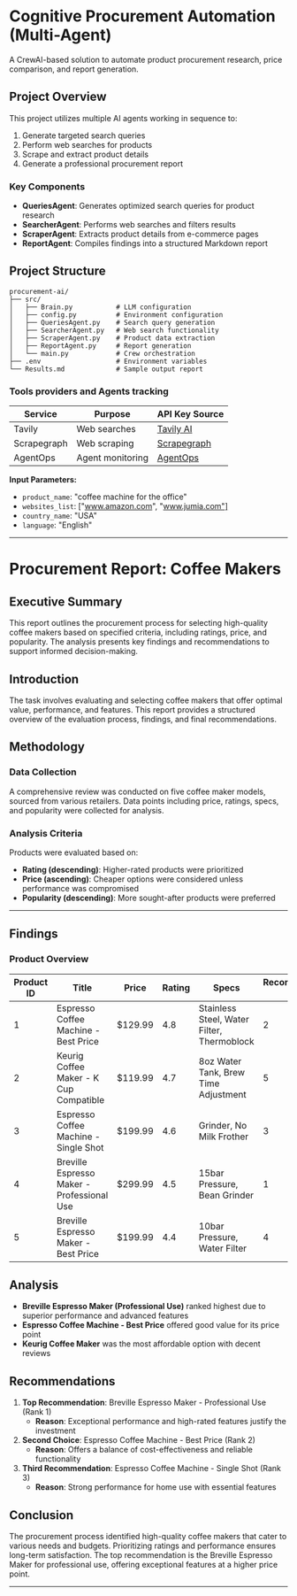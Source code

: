 # Cognitive Procurement Automation (Multi-Agent)

A CrewAI-based solution to automate product procurement research, price comparison, and report generation.

## Project Overview

This project utilizes multiple AI agents working in sequence to:

1. Generate targeted search queries
2. Perform web searches for products
3. Scrape and extract product details
4. Generate a professional procurement report

### Key Components

- **QueriesAgent**: Generates optimized search queries for product research
- **SearcherAgent**: Performs web searches and filters results
- **ScraperAgent**: Extracts product details from e-commerce pages
- **ReportAgent**: Compiles findings into a structured Markdown report

## Project Structure

```code
procurement-ai/
├── src/
│   ├── Brain.py           # LLM configuration
│   ├── config.py          # Environment configuration
│   ├── QueriesAgent.py    # Search query generation
│   ├── SearcherAgent.py   # Web search functionality
│   ├── ScraperAgent.py    # Product data extraction
│   ├── ReportAgent.py     # Report generation
│   └── main.py            # Crew orchestration
├── .env                   # Environment variables
└── Results.md             # Sample output report
```
### Tools providers and Agents tracking

| Service     | Purpose          | API Key Source                            |
| ----------- | ---------------- | ----------------------------------------- |
| Tavily      | Web searches     | [Tavily AI](https://tavily.com/)          |
| Scrapegraph | Web scraping     | [Scrapegraph](https://scrapegraphai.com/) |
| AgentOps    | Agent monitoring | [AgentOps](https://agentops.ai/)          |

**Input Parameters:**

- `product_name`: "coffee machine for the office"
- `websites_list`: ["www.amazon.com", "www.jumia.com"]
- `country_name`: "USA"
- `language`: "English"

---

# Procurement Report: Coffee Makers

## Executive Summary

This report outlines the procurement process for selecting high-quality coffee makers based on specified criteria, including ratings, price, and popularity. The analysis presents key findings and recommendations to support informed decision-making.

## Introduction

The task involves evaluating and selecting coffee makers that offer optimal value, performance, and features. This report provides a structured overview of the evaluation process, findings, and final recommendations.

## Methodology

### Data Collection

A comprehensive review was conducted on five coffee maker models, sourced from various retailers. Data points including price, ratings, specs, and popularity were collected for analysis.

### Analysis Criteria

Products were evaluated based on:

- **Rating (descending)**: Higher-rated products were prioritized
- **Price (ascending)**: Cheaper options were considered unless performance was compromised
- **Popularity (descending)**: More sought-after products were preferred

---

## Findings

### Product Overview

| Product ID | Title                                      | Price   | Rating | Specs                                      | Recommendation Rank |
| ---------- | ------------------------------------------ | ------- | ------ | ------------------------------------------ | ------------------- |
| 1          | Espresso Coffee Machine - Best Price       | $129.99 | 4.8    | Stainless Steel, Water Filter, Thermoblock | 2                   |
| 2          | Keurig Coffee Maker - K Cup Compatible     | $119.99 | 4.7    | 8oz Water Tank, Brew Time Adjustment       | 5                   |
| 3          | Espresso Coffee Machine - Single Shot      | $199.99 | 4.6    | Grinder, No Milk Frother                   | 3                   |
| 4          | Breville Espresso Maker - Professional Use | $299.99 | 4.5    | 15bar Pressure, Bean Grinder               | 1                   |
| 5          | Breville Espresso Maker - Best Price       | $199.99 | 4.4    | 10bar Pressure, Water Filter               | 4                   |

## Analysis

- **Breville Espresso Maker (Professional Use)** ranked highest due to superior performance and advanced features
- **Espresso Coffee Machine - Best Price** offered good value for its price point
- **Keurig Coffee Maker** was the most affordable option with decent reviews

## Recommendations

1. **Top Recommendation**: Breville Espresso Maker - Professional Use (Rank 1)
   - **Reason**: Exceptional performance and high-rated features justify the investment
2. **Second Choice**: Espresso Coffee Machine - Best Price (Rank 2)
   - **Reason**: Offers a balance of cost-effectiveness and reliable functionality
3. **Third Recommendation**: Espresso Coffee Machine - Single Shot (Rank 3)
   - **Reason**: Strong performance for home use with essential features

## Conclusion

The procurement process identified high-quality coffee makers that cater to various needs and budgets. Prioritizing ratings and performance ensures long-term satisfaction. The top recommendation is the Breville Espresso Maker for professional use, offering exceptional features at a higher price point.

---
